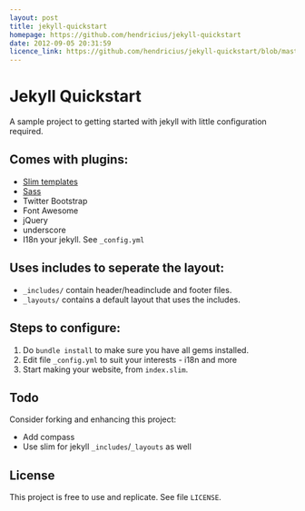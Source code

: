 ```yaml
---
layout: post
title: jekyll-quickstart
homepage: https://github.com/hendricius/jekyll-quickstart
date: 2012-09-05 20:31:59
licence_link: https://github.com/hendricius/jekyll-quickstart/blob/master/LICENSE
---
```

# Jekyll Quickstart
A sample project to getting started with jekyll with little configuration required.

## Comes with plugins:
* [Slim templates](http://slim-lang.com/)
* [Sass](http://sass-lang.com/)
* Twitter Bootstrap
* Font Awesome
* jQuery
* underscore
* I18n your jekyll. See `_config.yml`

## Uses includes to seperate the layout:
* `_includes/` contain header/headinclude and footer files.
* `_layouts/` contains a default layout that uses the includes.

## Steps to configure:
1. Do `bundle install` to make sure you have all gems installed.
2. Edit file `_config.yml` to suit your interests - i18n and more
3. Start making your website, from `index.slim`.

## Todo
Consider forking and enhancing this project:
* Add compass
* Use slim for jekyll `_includes`/`_layouts` as well

## License

This project is free to use and replicate.
See file `LICENSE`.

